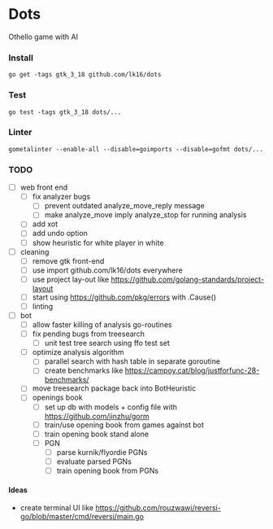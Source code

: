 
# Dots
Othello game with AI

### Install
```
go get -tags gtk_3_18 github.com/lk16/dots
```

### Test
```
go test -tags gtk_3_18 dots/...
```

### Linter

```
gometalinter --enable-all --disable=goimports --disable=gofmt dots/...
```

### TODO
- [ ] web front end
    - [ ] fix analyzer bugs
        - [ ] prevent outdated analyze_move_reply message
        - [ ] make analyze_move imply analyze_stop for running analysis
    - [ ] add xot
    - [ ] add undo option
    - [ ] show heuristic for white player in white

- [ ] cleaning
    - [ ] remove gtk front-end
    - [ ] use import github.com/lk16/dots everywhere
    - [ ] use project lay-out like https://github.com/golang-standards/project-layout
    - [ ] start using https://github.com/pkg/errors with .Cause()
    - [ ] linting

- [ ] bot
    - [ ] allow faster killing of analysis go-routines
    - [ ] fix pending bugs from treesearch
        - [ ] unit test tree search using ffo test set
    - [ ] optimize analysis algorithm
        - [ ] parallel search with hash table in separate goroutine
        - [ ] create benchmarks like https://campoy.cat/blog/justforfunc-28-benchmarks/
    - [ ] move treesearch package back into BotHeuristic
    - [ ] openings book
        - [ ] set up db with models + config file with https://github.com/jinzhu/gorm
        - [ ] train/use opening book from games against bot
        - [ ] train opening book stand alone
        - [ ] PGN
            - [ ] parse kurnik/flyordie PGNs
            - [ ] evaluate parsed PGNs
            - [ ] train opening book from PGNs

#### Ideas
- create terminal UI like https://github.com/rouzwawi/reversi-go/blob/master/cmd/reversi/main.go
